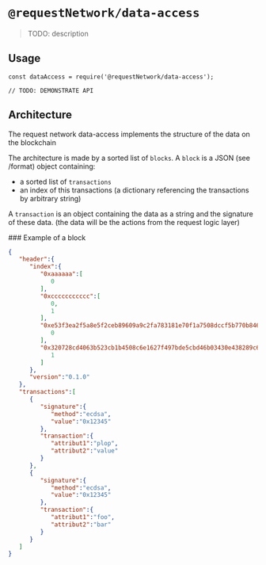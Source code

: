 # `@requestNetwork/data-access`

> TODO: description

## Usage

```
const dataAccess = require('@requestNetwork/data-access');

// TODO: DEMONSTRATE API
```

## Architecture

The request network data-access implements the structure of the data on the blockchain

The architecture is made by a sorted list of `blocks`.
A `block` is a JSON (see /format) object containing:

- a sorted list of `transactions`
- an index of this transactions (a dictionary referencing the transactions by arbitrary string)

A `transaction` is an object containing the data as a string and the signature of these data. (the data will be the actions from the request logic layer)

### Example of a block

```JSON
{
   "header":{
      "index":{
         "0xaaaaaa":[
            0
         ],
         "0xccccccccccc":[
            0,
            1
         ],
         "0xe53f3ea2f5a8e5f2ceb89609a9c2fa783181e70f1a7508dccf5b770b846a6a8d":[
            0
         ],
         "0x320728cd4063b523cb1b4508c6e1627f497bde5cbd46b03430e438289c6e1d23":[
            1
         ]
      },
      "version":"0.1.0"
   },
   "transactions":[
      {
         "signature":{
            "method":"ecdsa",
            "value":"0x12345"
         },
         "transaction":{
            "attribut1":"plop",
            "attribut2":"value"
         }
      },
      {
         "signature":{
            "method":"ecdsa",
            "value":"0x12345"
         },
         "transaction":{
            "attribut1":"foo",
            "attribut2":"bar"
         }
      }
   ]
}
```
